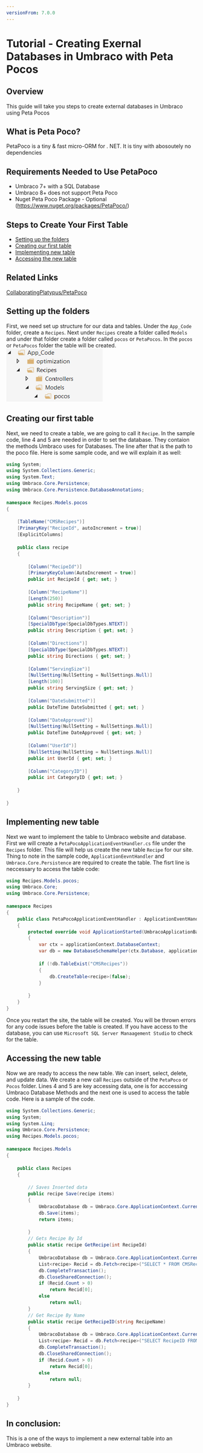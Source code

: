 ```yaml
---
versionFrom: 7.0.0
---
```

# Tutorial - Creating Exernal Databases in Umbraco with Peta Pocos

## Overview

This guide will take you steps to create external databases in Umbraco using Peta Pocos

## What is Peta Poco?

PetaPoco is a tiny & fast micro-ORM for . NET. It is tiny with abosoutely no dependencies

## Requirements Needed to Use PetaPoco

- Umbraco 7+ with a SQL Database
- Umbraco 8+ does not support Peta Poco
- Nuget Peta Poco Package - Optional (https://www.nuget.org/packages/PetaPoco/)

## Steps to Create Your First Table
- [Setting up the folders](#setting-up-the-folders)
- [Creating our first table](#creating-our-first-table)
- [Implementing new table](#implementing-new-table)
- [Accessing the new table](#accessing-the-new-table)

## Related Links
[CollaboratingPlatypus/PetaPoco](https://github.com/CollaboratingPlatypus/PetaPoco)

## Setting up the folders 
First, we need set up structure for our data and tables. Under the `App_Code` folder, create a `Recipes`.  Next under `Recipes` create a folder called `Models` and under that folder create a folder called `pocos` or `PetaPocos`. In the `pocos` or `PetaPocos` folder the table will be created.
![Here is example of the folder structure](images/folderlocation.png)

## Creating our first table
Next, we need to create a table, we are going to call it `Recipe`. In the sample code, line 4 and 5 are needed in order to set the database. They contaion the methods Umbraco uses for Databases. The line after that is the path to the poco file.
Here is some sample code, and we will explain it as well:

```csharp
using System;
using System.Collections.Generic;
using System.Text;
using Umbraco.Core.Persistence;
using Umbraco.Core.Persistence.DatabaseAnnotations;

namespace Recipes.Models.pocos
{

    [TableName("CMSRecipes")]
    [PrimaryKey("RecipeId", autoIncrement = true)]
    [ExplicitColumns]

    public class recipe
    {
    
        [Column("RecipeId")]
        [PrimaryKeyColumn(AutoIncrement = true)]
        public int RecipeId { get; set; }
     
        [Column("RecipeName")]
        [Length(250)]
        public string RecipeName { get; set; }

        [Column("Description")]
        [SpecialDbType(SpecialDbTypes.NTEXT)]
        public string Description { get; set; }

        [Column("Directions")]
        [SpecialDbType(SpecialDbTypes.NTEXT)]
        public string Directions { get; set; }

        [Column("ServingSize")]
        [NullSetting(NullSetting = NullSettings.Null)]
        [Length(100)]
        public string ServingSize { get; set; }

        [Column("DateSubmitted")]
        public DateTime DateSubmitted { get; set; }

        [Column("DateApproved")]
        [NullSetting(NullSetting = NullSettings.Null)]
        public DateTime DateApproved { get; set; }

        [Column("UserId")]
        [NullSetting(NullSetting = NullSettings.Null)]
        public int UserId { get; set; }
       
        [Column("CategoryID")]
        public int CategoryID { get; set; }
        
    }

}
```

## Implementing new table
Next we want to implement the table to Umbraco website and database. First we will create a `PetaPocoApplicationEventHandler.cs` file under the `Recipes` folder. This file will help us create the new table `Recipe` for our site. Thing to note in the sample code, `ApplicationEevntHandler` and `Umbraco.Core.Persistence` are required to create the table. The fisrt line is neccessary to access the table code:

```csharp
using Recipes.Models.pocos;
using Umbraco.Core;
using Umbraco.Core.Persistence;

namespace Recipes
{
    public class PetaPocoApplicationEventHandler : ApplicationEventHandler
    {
        protected override void ApplicationStarted(UmbracoApplicationBase umbracoApplication, ApplicationContext applicationContext)
        {
            var ctx = applicationContext.DatabaseContext;
            var db = new DatabaseSchemaHelper(ctx.Database, applicationContext.ProfilingLogger.Logger, ctx.SqlSyntax);

            if (!db.TableExist("CMSRecipes"))
            {
                db.CreateTable<recipe>(false);
            }    

        }
    }
}

```
Once you restart the site, the table will be created. You will be thrown errors for any code issues before the table is created.
If you have access to the database, you can use `Microsoft SQL Server Manaagement Studio` to check for the table.

## Accessing the new table
Now we are ready to access the new table. We can insert, select, delete, and update data. We create a new call `Recipes` outside of the `PetaPoco` or `Pocos` folder. Lines 4 and 5 are key accessing data, one is for acccessing Umbraco Database Methods and the next one is used to access the table code. Here is a sample of the code.

```csharp
using System.Collections.Generic;
using System;
using System.Linq;
using Umbraco.Core.Persistence;
using Recipes.Models.pocos;

namespace Recipes.Models
{

    public class Recipes
    {

        // Saves Inserted data
        public recipe Save(recipe items)
        {
            UmbracoDatabase db = Umbraco.Core.ApplicationContext.Current.DatabaseContext.Database;
            db.Save(items);
            return items;

        }
        // Gets Recipe By Id
        public static recipe GetRecipe(int RecipeId)
        {
            UmbracoDatabase db = Umbraco.Core.ApplicationContext.Current.DatabaseContext.Database;
            List<recipe> Recid = db.Fetch<recipe>("SELECT * FROM CMSRecipes WHERE Recipeid = @0", RecipeId);
            db.CompleteTransaction();
            db.CloseSharedConnection();
            if (Recid.Count > 0)
                return Recid[0];
            else
                return null;
        }
        // Get Recipe By Name
        public static recipe GetRecipeID(string RecipeName)
        {
            UmbracoDatabase db = Umbraco.Core.ApplicationContext.Current.DatabaseContext.Database;
            List<recipe> Recid = db.Fetch<recipe>("SELECT RecipeID FROM CMSRecipes WHERE RecipeName = @0", RecipeName);
            db.CompleteTransaction();
            db.CloseSharedConnection();
            if (Recid.Count > 0)
                return Recid[0];
            else
                return null;
        }

    }
}    
```

## In conclusion:
This is a one of the ways to implement a new external table into an Umbraco website.

